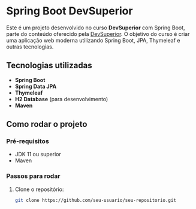 # Spring Boot DevSuperior

Este é um projeto desenvolvido no curso **DevSuperior** com Spring Boot, parte do conteúdo oferecido pela [DevSuperior](https://devsuperior.com.br/). O objetivo do curso é criar uma aplicação web moderna utilizando Spring Boot, JPA, Thymeleaf e outras tecnologias.

## Tecnologias utilizadas

- **Spring Boot**
- **Spring Data JPA**
- **Thymeleaf**
- **H2 Database** (para desenvolvimento)
- **Maven**

## Como rodar o projeto

### Pré-requisitos
- JDK 11 ou superior
- Maven

### Passos para rodar

1. Clone o repositório:

   ```bash
   git clone https://github.com/seu-usuario/seu-repositorio.git
